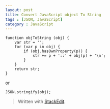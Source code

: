 ```yaml
---
layout: post
title: Convert JavaScript object To String
tags : [JSON, JavaScript]
category : JavaScript
---
```



    function objToString (obj) {
        var str = '';
        for (var p in obj) {
            if (obj.hasOwnProperty(p)) {
                str += p + '::' + obj[p] + '\n';
            }
        }
        return str;
    }


or 

    JSON.stringify(obj);

> Written with [StackEdit](https://stackedit.io/).